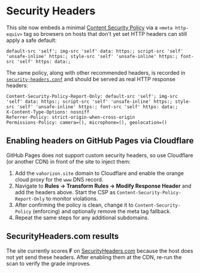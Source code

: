 # Security Headers

This site now embeds a minimal [Content Security Policy](https://developer.mozilla.org/docs/Web/HTTP/Headers/Content-Security-Policy) via a `<meta http-equiv>` tag so browsers on hosts that don't yet set HTTP headers can still apply a safe default:

```
default-src 'self'; img-src 'self' data: https:; script-src 'self' 'unsafe-inline' https:; style-src 'self' 'unsafe-inline' https:; font-src 'self' https: data:;
```

The same policy, along with other recommended headers, is recorded in [`security-headers.conf`](security-headers.conf) and should be served as real HTTP response headers:

```
Content-Security-Policy-Report-Only: default-src 'self'; img-src 'self' data: https:; script-src 'self' 'unsafe-inline' https:; style-src 'self' 'unsafe-inline' https:; font-src 'self' https: data:;
X-Content-Type-Options: nosniff
Referrer-Policy: strict-origin-when-cross-origin
Permissions-Policy: camera=(), microphone=(), geolocation=()
```

## Enabling headers on GitHub Pages via Cloudflare

GitHub Pages does not support custom security headers, so use Cloudflare (or another CDN) in front of the site to inject them:

1. Add the `vahorizon.site` domain to Cloudflare and enable the orange cloud proxy for the `www` DNS record.
2. Navigate to **Rules → Transform Rules → Modify Response Header** and add the headers above. Start the CSP as `Content-Security-Policy-Report-Only` to monitor violations.
3. After confirming the policy is clean, change it to `Content-Security-Policy` (enforcing) and optionally remove the meta tag fallback.
4. Repeat the same steps for any additional subdomains.

## SecurityHeaders.com results

The site currently scores **F** on [SecurityHeaders.com](https://securityheaders.com/?q=www.vahorizon.site&followRedirects=on) because the host does not yet send these headers. After enabling them at the CDN, re-run the scan to verify the grade improves.
